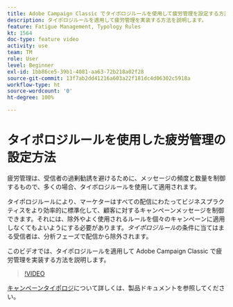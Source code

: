 ```yaml
---
title: Adobe Campaign Classic でタイポロジルールを使用して疲労管理を設定する方法
description: タイポロジルールを適用して疲労管理を実装する方法を説明します。
feature: Fatigue Management, Typology Rules
kt: 1564
doc-type: feature video
activity: use
team: TM
role: User
level: Beginner
exl-id: 1bb86ce5-39b1-4081-aa63-72b218a02f28
source-git-commit: 13f7ab2dd41216a603a22f181dc4d06302c5918a
workflow-type: ht
source-wordcount: '0'
ht-degree: 100%

---
```


# タイポロジルールを使用した疲労管理の設定方法

疲労管理は、受信者の過剰勧誘を避けるために、メッセージの頻度と数量を制御するもので、多くの場合、タイポロジルールを使用して適用されます。

タイポロジルールにより、マーケターはすべての配信にわたってビジネスプラクティスをより効率的に標準化して、顧客に対するキャンペーンメッセージを制御できます。それには、除外やよく使用されるルールを個々のキャンペーンに適用しなくてもよいようにする必要があります。*タイポロジルール*&#x200B;の条件に当てはまる受信者は、分析フェーズで配信から除外されます。

このビデオでは、タイポロジルールを適用して Adobe Campaign Classic で疲労管理を実装する方法を説明します。

>[!VIDEO](https://video.tv.adobe.com/v/25090?quality=12&learn=on)

[キャンペーンタイポロジ](https://experienceleague.adobe.com/docs/campaign-classic/using/orchestrating-campaigns/campaign-optimization/about-campaign-typologies.html?lang=ja)について詳しくは、製品ドキュメントを参照してください。
